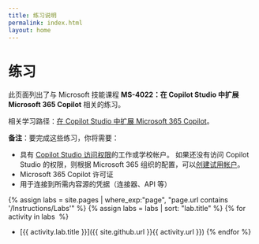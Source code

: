 ```yaml
---
title: 练习说明
permalink: index.html
layout: home
---
```


# 练习

此页面列出了与 Microsoft 技能课程 **MS-4022：在 Copilot Studio 中扩展 Microsoft 365 Copilot** 相关的练习。

相关学习路径：[在 Copilot Studio 中扩展 Microsoft 365 Copilot](https://learn.microsoft.com/training/paths/extend-microsoft-365-copilot-studio/)。

**备注**：要完成这些练习，你将需要：

- 具有 [Copilot Studio 访问权限](https://learn.microsoft.com/microsoft-copilot-studio/requirements-licensing-subscriptions)的工作或学校帐户。 如果还没有访问 Copilot Studio 的权限，则根据 Microsoft 365 组织的配置，可以[创建试用帐户](https://learn.microsoft.com/microsoft-copilot-studio/sign-up-individual)。
- Microsoft 365 Copilot 许可证
- 用于连接到所需内容源的凭据（连接器、API 等）

{% assign labs = site.pages | where_exp:"page", "page.url contains '/Instructions/Labs'" %} {% assign labs = labs | sort: "lab.title" %} {% for activity in labs  %}
- [{{ activity.lab.title }}]({{ site.github.url }}{{ activity.url }}) {% endfor %}

